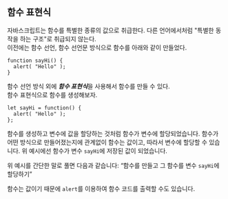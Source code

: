 ## 함수 표현식
자바스크립트는 함수를 특별한 종류의 값으로 취급한다. 다른 언어에서처럼 "특별한 동작을 하는 구조"로 취급되지 않는다.    
이전에는 함수 선언, 함수 선언문 방식으로 함수를 아래와 같이 만들었다.

    function sayHi() {
      alert( "Hello" );
    }

함수 선언 방식 외에 ***함수 표현식***을 사용해서 함수를 만들 수 있다.    
함수 표현식으로 함수를 생성해보자.

    let sayHi = function() {
      alert( "Hello" );
    };

함수를 생성하고 변수에 값을 할당하는 것처럼 함수가 변수에 할당되었습니다. 함수가 어떤 방식으로 만들어졌는지에 관계없이 함수는 값이고, 따라서 변수에 할당할 수 있습니다. 위 예시에선 함수가 변수 `sayHi`에 저장된 값이 되었습니다.

위 예시를 간단한 말로 풀면 다음과 같습니다: “함수를 만들고 그 함수를 변수 `sayHi`에 할당하기”

함수는 값이기 때문에 `alert`를 이용하여 함수 코드를 출력할 수도 있습니다.